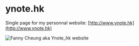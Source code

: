 # ynote.hk

Single page for my personnal website: [http://www.ynote.hk](http://www.ynote.hk)

![Fanny Cheung aka Ynote_hk website](http://ynote.hk/images/ynote_hk-website.jpg)
